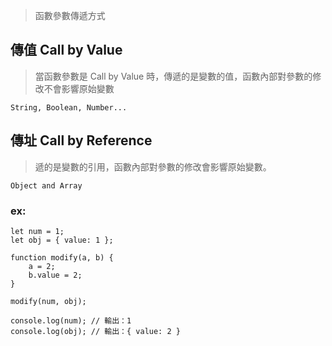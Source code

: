 
> 函數參數傳遞方式

## 傳值 Call by Value

> 當函數參數是 Call by Value 時，傳遞的是變數的值，函數內部對參數的修改不會影響原始變數

```JS
String, Boolean, Number...
```


## 傳址 Call by Reference 

> 遞的是變數的引用，函數內部對參數的修改會影響原始變數。

```JS
Object and Array
```


### ex: 

```JS
let num = 1;
let obj = { value: 1 };

function modify(a, b) {
	a = 2;
	b.value = 2;
}
 
modify(num, obj);
  
console.log(num); // 輸出：1
console.log(obj); // 輸出：{ value: 2 }
```

